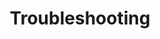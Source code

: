 ---
slug: /simple-sensor/simple-light-sensor/arduino_library/troubleshooting
title: Troubleshooting
id: simple-light-sensor-arduino-3
hide_title: False
pagination_next: null
---